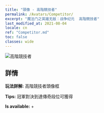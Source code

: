 ```yaml
---
title: "頭像 - 高階競技者"
permalink: /Avatars/Competitor/
excerpt: "魔法门之英雄无敌：战争纪元  高階競技者"
last_modified_at: 2021-08-04
locale: cn
ref: "Competitor.md"
toc: false
classes: wide
---
```

 ![高階競技者](/images/a/avatarFrame_2.png)

## 詳情

 **玩法詳解:** 高階競技者頭像框 

 **Tips:** 冠軍對決到達傳奇段位可獲得 

 **Is available:**  + 

